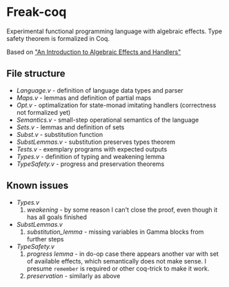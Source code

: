 # Freak-coq


Experimental functional programming language with algebraic effects.
Type safety theorem is formalized in Coq.

Based on ["An Introduction to Algebraic Effects and Handlers"](https://www.sciencedirect.com/science/article/pii/S1571066115000705)


## File structure

- *Language.v* - definition of language data types and parser
- *Maps.v* - lemmas and definition of partial maps
- *Opt.v* - optimalization for state-monad imitating handlers (correctness not formalized yet)
- *Semantics.v* - small-step operational semantics of the language
- *Sets.v* - lemmas and definition of sets
- *Subst.v* - substitution function
- *SubstLemmas.v* - substitution preserves types theorem
- *Tests.v* - exemplary programs with expected outputs
- *Types.v* - definition of typing and weakening lemma
- *TypeSafety.v* - progress and preservation theorems

## Known issues

- *Types.v*
    1. *weakening* - by some reason I can't close the proof, even though it has all goals finished
- *SubstLemmas.v*
    1. *substitution_lemma* - missing variables in Gamma blocks from further steps
- *TypeSafety.v*
    1. *progress lemma* - in do-op case there appears another var with set of
       available effects, which semantically does not make sense. I presume
       `remember` is required or other coq-trick to make it work.
    2. *preservation* - similarly as above

